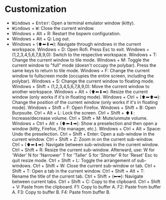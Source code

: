 # Customization

- <kbd>Windows</kbd> + <kbd>Enter</kbd>: Open a terminal emulator window (kitty). 
- <kbd>Windows</kbd> + <kbd>W</kbd>: Close the current window.
- Windows + Alt + R: Restart the bspwm configuration.
- Windows + Alt + Q: Log out.
- Windows + (⬆⬅⬇➡): Navigate through windows in the current workspace.
Windows + D: Open Rofi. Press Esc to exit.
Windows + (1,2,3,4,5,6,7,8,9,0): Switch to the respective workspace.
Windows + T: Change the current window to tile mode.
Windows + M: Toggle the current window to "full" mode (doesn't occupy the polybar). Press the same keys to return to tile mode.
Windows + F: Change the current window to fullscreen mode (occupies the entire screen, including the polybar).
Windows + S: Change the current window to floating mode.
Windows + Shift + (1,2,3,4,5,6,7,8,9,0): Move the current window to another workspace.
Windows + Alt + (⬆⬅⬇➡): Resize the current window (only works if it's in floating mode).
Windows + Ctrl + (⬆⬅⬆➡): Change the position of the current window (only works if it's in floating mode).
Windows + Shift + F: Open Firefox.
Windows + Shift + B: Open Burpsuite.
Ctrl + Alt + L: Lock the screen.
Ctrl + Shift + ⬆⬇: Increase/decrease volume.
Ctrl + Shift + M: Mute/unmute volume.
Windows + Ctrl + Alt + (⬆⬅⬇➡): Show a preselection and then open a window (kitty, Firefox, File manager, etc.).
Windows + Ctrl + Alt + Space: Undo the preselection.
Ctrl + Shift + Enter: Open a sub-window in the current window.
Ctrl + Shift + Z: Zoom in on the current sub-window.
Ctrl + (⬆⬅⬇➡): Navigate between sub-windows in the current window.
Ctrl + Shift + R: Resize the current sub-window. Afterward, use:
W for 'Wider'
N for 'Narrower'
T for 'Taller'
S for 'Shorter'
R for 'Reset'
Esc to quit resize mode.
Ctrl + Shift + L: Toggle the arrangement of sub-windows.
Ctrl + Shift + W: Close the current sub-window or tab.
Ctrl + Shift + T: Open a tab in the current window.
Ctrl + Shift + Alt + T: Rename the title of the current tab.
Ctrl + Shift + (⬅➡): Navigate between current tabs.
Ctrl + Shift + C: Copy to the clipboard.
Ctrl + Shift + V: Paste from the clipboard.
F1: Copy to buffer A.
F2: Paste from buffer A.
F3: Copy to buffer B.
F4: Paste from buffer B.

